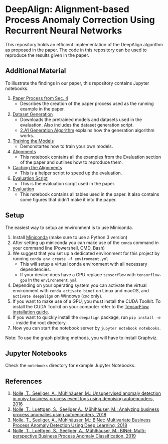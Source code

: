 # DeepAlign: Alignment-based Process Anomaly Correction Using Recurrent Neural Networks

This repository holds an efficient implementation of the DeepAlign algorithm as proposed in the paper.
The code in this repository can be used to reproduce the results given in the paper.

## Additional Material

To illustrate the findings in our paper, this repository contains Jupyter notebooks.

1. [Paper Process from Sec. 4](https://nbviewer.jupyter.org/github/tnolle/deepalign/blob/master/notebooks/1.%20Paper%20Process%20from%20Sec.%204.ipynb)
    * Describes the creation of the paper process used as the running example in the paper.
2. [Dataset Generation](https://nbviewer.jupyter.org/github/tnolle/deepalign/blob/master/notebooks/2.%20Dataset%20Generation.ipynb)
    * Downloads the pretrained models and datasets used in the evaluation. Also includes the dataset generation script.
    * [2.A1 Generation Algorithm](https://nbviewer.jupyter.org/github/tnolle/deepalign/blob/master/notebooks/2.A1%20Generation%20Algorithm.ipynb) explains how the generation algorithm works.
3. [Training the Models](https://nbviewer.jupyter.org/github/tnolle/deepalign/blob/master/notebooks/3.%20Training%20the%20Models.ipynb)
    * Demonstartes how to train your own models.
4. [Alignments](https://nbviewer.jupyter.org/github/tnolle/deepalign/blob/master/notebooks/4.%20Alignments.ipynb)
    * This notebook contains all the examples from the Evaluation section of the paper and outlines how to reproduce them.
5. [Caching the Alignments](https://nbviewer.jupyter.org/github/tnolle/deepalign/blob/master/notebooks/5.%20Caching%20the%20Alignments.ipynb)
    * This is a helper script to speed up the evaluation.
6. [Evaluation Script](https://nbviewer.jupyter.org/github/tnolle/deepalign/blob/master/notebooks/6.%20Evaluation%20Script.ipynb)
    * This is the evaluation script used in the paper.
7. [Evaluation](https://nbviewer.jupyter.org/github/tnolle/deepalign/blob/master/notebooks/7.%20Evaluation.ipynb)
    * This notebook contains all tables used in the paper. It also contains some figures that didn't make it into the paper.

## Setup
The easiest way to setup an environment is to use Miniconda.

1. Install [Miniconda](https://conda.io/miniconda.html) (make sure to use a Python 3 version)
2. After setting up miniconda you can make use of the `conda` command in your command line (Powershell, CMD, Bash)
3. We suggest that you set up a dedicated environment for this project by running `conda env create -f environment.yml`
    * This will setup a virtual conda environment with all necessary dependencies.
    * If your device does have a GPU replace `tensorflow` with `tensorflow-gpu` in the `environement.yml`
4. Depending on your operating system you can activate the virtual environment with `conda activate binet` 
on Linux and macOS, and `activate deepalign` on Windows (`cmd` only).
5. If you want to make use of a GPU, you must install the CUDA Toolkit. To install the CUDA Toolkit on your computer refer to the [TensorFlow installation guide](https://www.tensorflow.org/install/install_windows).
6. If you want to quickly install the `deepalign` package, run `pip install -e .` inside the root directory.
7. Now you can start the notebook server by `jupyter notebook notebooks`.

Note: To use the graph plotting methods, you will have to install Graphviz.

## Jupyter Notebooks
Check the `notebooks` directory for example Jupyter Notebooks.
    
## References
1. [Nolle, T., Seeliger, A., Mühlhäuser, M.: Unsupervised anomaly detection in noisy business process event logs using
    denoising autoencoders, 2016](https://doi.org/10.1007/978-3-319-46307-0_28)
2. [Nolle, T., Luettgen, S., Seeliger A., Mühlhäuser, M.: Analyzing business process anomalies using autoencoders,
    2018](https://doi.org/10.1007/s10994-018-5702-8)
3. [Nolle, T., Seeliger, A., Mühlhäuser, M.: BINet: Multivariate Business Process Anomaly Detection Using Deep Learning,
    2018](https://doi.org/10.1007/978-3-319-98648-7_16)
4. [Nolle, T., Luettgen, S., Seeliger, A., Mühlhäuser, M.: BINet: Multi-perspective Business Process Anomaly Classification,
   2019](https://doi.org/10.1016/j.is.2019.101458)
